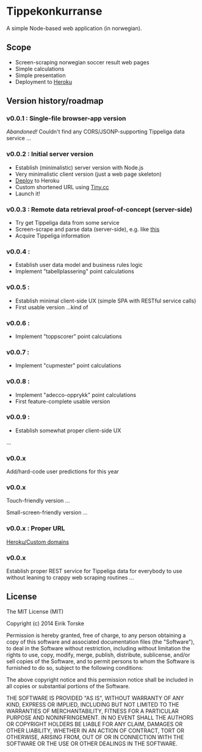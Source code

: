 # Tippekonkurranse

A simple Node-based web application (in norwegian).

## Scope
* Screen-scraping norwegian soccer result web pages
* Simple calculations
* Simple presentation
* Deployment to [Heroku][30]

## Version history/roadmap

### v0.0.1 : Single-file browser-app version
_Abandoned!_ Couldn't find any CORS/JSONP-supporting Tippeliga data service ...

### v0.0.2 : Initial server version
* Establish (minimalistic) server version with Node.js
* Very minimalistic client version (just a web page skeleton)
* [Deploy][31] to Heroku
* Custom shortened URL using [Tiny.cc][40]
* Launch it!

### v0.0.3 : Remote data retrieval proof-of-concept (server-side)
* Try get Tippeliga data from some service
* Screen-scrape and parse data (server-side), e.g. like [this][20]
* Acquire Tippeliga information

### v0.0.4 :
* Establish user data model and business rules logic
* Implement "tabellplassering" point calculations

### v0.0.5 :
* Establish minimal client-side UX (simple SPA with RESTful service calls)
* First usable version ...kind of

### v0.0.6 :
* Implement "toppscorer" point calculations

### v0.0.7 :
* Implement "cupmester" point calculations

### v0.0.8 :
* Implement "adecco-opprykk" point calculations
* First feature-complete usable version

### v0.0.9 :
* Establish somewhat proper client-side UX

...

### v0.0.x
Add/hard-code user predictions for this year

### v0.0.x
Touch-friendly version ...

Small-screen-friendly version ...

### v0.0.x : Proper URL
[Heroku/Custom domains][31]

### v0.0.x
Establish proper REST service for Tippeliga data for everybody to use without leaning to crappy web scraping routines ...


[10]: http://www.fotball.no/Landslag_og_toppfotball/Toppfotball/tippeligaen
[20]: https://www.digitalocean.com/community/articles/how-to-use-node-js-request-and-cheerio-to-set-up-simple-web-scraping
[30]: https://www.heroku.com
[31]: https://devcenter.heroku.com/articles/getting-started-with-nodejs
[32]: https://devcenter.heroku.com/articles/custom-domains
[40]: http://tiny.cc


## License
The MIT License (MIT)

Copyright (c) 2014 Eirik Torske

Permission is hereby granted, free of charge, to any person obtaining a copy
of this software and associated documentation files (the "Software"), to deal
in the Software without restriction, including without limitation the rights
to use, copy, modify, merge, publish, distribute, sublicense, and/or sell
copies of the Software, and to permit persons to whom the Software is
furnished to do so, subject to the following conditions:

The above copyright notice and this permission notice shall be included in all
copies or substantial portions of the Software.

THE SOFTWARE IS PROVIDED "AS IS", WITHOUT WARRANTY OF ANY KIND, EXPRESS OR
IMPLIED, INCLUDING BUT NOT LIMITED TO THE WARRANTIES OF MERCHANTABILITY,
FITNESS FOR A PARTICULAR PURPOSE AND NONINFRINGEMENT. IN NO EVENT SHALL THE
AUTHORS OR COPYRIGHT HOLDERS BE LIABLE FOR ANY CLAIM, DAMAGES OR OTHER
LIABILITY, WHETHER IN AN ACTION OF CONTRACT, TORT OR OTHERWISE, ARISING FROM,
OUT OF OR IN CONNECTION WITH THE SOFTWARE OR THE USE OR OTHER DEALINGS IN THE
SOFTWARE.
